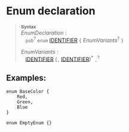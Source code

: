 # Enum declaration

> **<sup>Syntax</sup>**\
> _EnumDeclaration_ :\
> &nbsp;&nbsp; `pub`<sup>?</sup> `enum`
>   [IDENTIFIER]
>   `{` _EnumVariants_<sup>?</sup> `}`
> 
> _EnumVariants_ :\
> &nbsp;&nbsp; [IDENTIFIER] (`,` [IDENTIFIER])<sup>\*</sup> `,`<sup>?</sup>

[IDENTIFIER]: ./identifier.md

## Examples:

```ry
enum BaseColor {
    Red,
    Green,
    Blue
}

enum EmptyEnum {}
```
